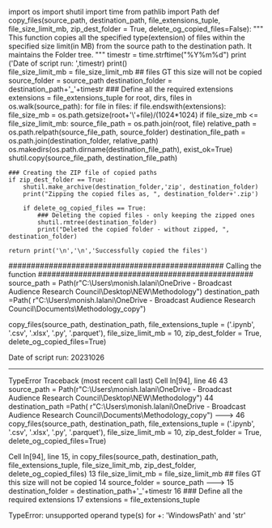 import os
import shutil
import time
from pathlib import Path
def copy_files(source_path, destination_path, file_extensions_tuple, file_size_limit_mb, zip_dest_folder = True, delete_og_copied_files=False):
    """
This function copies all the specified type(extension) of files within the specified size limit(in MB) from the source path to the destination path.
It maintains the Folder tree.
"""
    timestr            = time.strftime("%Y%m%d")
    print ('Date of script run: ',timestr)
    print()    
    file_size_limit_mb = file_size_limit_mb ## files GT this size will not be copied
    source_folder      = source_path
    destination_folder = destination_path+'_'+timestr
    ### Define all the required extensions
    extensions         = file_extensions_tuple
    for root, dirs, files in os.walk(source_path):
        for file in files:
            if file.endswith(extensions):
                file_size_mb              = os.path.getsize(root+'\\'+file)/(1024*1024)
                if file_size_mb           <= file_size_limit_mb:
                    source_file_path      = os.path.join(root, file)
                    relative_path         = os.path.relpath(source_file_path, source_folder)
                    destination_file_path = os.path.join(destination_folder, relative_path)
                    os.makedirs(os.path.dirname(destination_file_path), exist_ok=True)
                    shutil.copy(source_file_path, destination_file_path)

    ### Creating the ZIP file of copied paths
    if zip_dest_folder == True:
        shutil.make_archive(destination_folder,'zip', destination_folder)
        print("Zipping the copied files as, ", destination_folder+'.zip')

        if delete_og_copied_files == True:
            ### Deleting the copied files - only keeping the zipped ones
            shutil.rmtree(destination_folder)
            print("Deleted the copied folder - without zipped, ", destination_folder)
    
    return print('\n','\n','Successfully copied the files')
            
            
################################################ Calling the function ################################################            
source_path = Path(r"C:\Users\monish.lalani\OneDrive - Broadcast Audience Research Council\Desktop\NEW\Methodology")
destination_path =Path( r"C:\Users\monish.lalani\OneDrive - Broadcast Audience Research Council\Documents\Methodology_copy")

copy_files(source_path, destination_path, file_extensions_tuple = ('.ipynb', '.csv', '.xlsx', '.py', '.parquet'), file_size_limit_mb = 10, zip_dest_folder = True, delete_og_copied_files=True)


Date of script run:  20231026

---------------------------------------------------------------------------
TypeError                                 Traceback (most recent call last)
Cell In[94], line 46
     43 source_path = Path(r"C:\Users\monish.lalani\OneDrive - Broadcast Audience Research Council\Desktop\NEW\Methodology")
     44 destination_path =Path( r"C:\Users\monish.lalani\OneDrive - Broadcast Audience Research Council\Documents\Methodology_copy")
---> 46 copy_files(source_path, destination_path, file_extensions_tuple = ('.ipynb', '.csv', '.xlsx', '.py', '.parquet'), file_size_limit_mb = 10, zip_dest_folder = True, delete_og_copied_files=True)

Cell In[94], line 15, in copy_files(source_path, destination_path, file_extensions_tuple, file_size_limit_mb, zip_dest_folder, delete_og_copied_files)
     13 file_size_limit_mb = file_size_limit_mb ## files GT this size will not be copied
     14 source_folder      = source_path
---> 15 destination_folder = destination_path+'_'+timestr
     16 ### Define all the required extensions
     17 extensions         = file_extensions_tuple

TypeError: unsupported operand type(s) for +: 'WindowsPath' and 'str'
